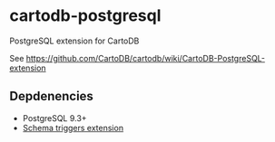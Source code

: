 cartodb-postgresql
==================

PostgreSQL extension for CartoDB

See https://github.com/CartoDB/cartodb/wiki/CartoDB-PostgreSQL-extension

Depdenencies
------------

 * PostgreSQL 9.3+ 
 * [Schema triggers extension](https://bitbucket.org/malloclabs/pg_schema_triggers)
